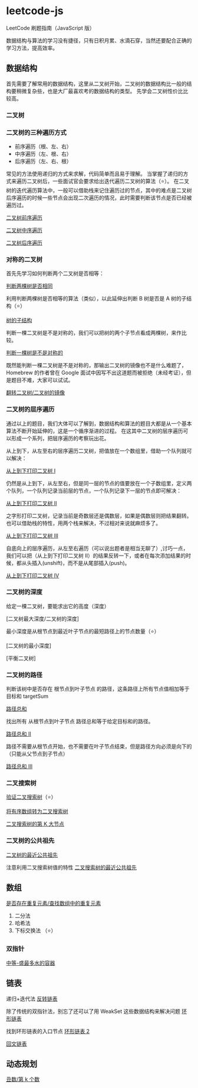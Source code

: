 # leetcode-js

LeetCode 刷题指南（JavaScript 版）

数据结构与算法的学习没有捷径，只有日积月累、水滴石穿，当然还要配合正确的学习方法，提高效率。

## 数据结构

首先需要了解常用的数据结构，这里从二叉树开始，二叉树的数据结构比一般的结构要稍微复杂些，也是大厂最喜欢考的数据结构的类型。
先学会二叉树性价比比较高。

### 二叉树

### 二叉树的三种遍历方式

- 前序遍历（根、左、右）
- 中序遍历（左、根、右）
- 后序遍历（左、右、根）

常见的方法使用递归的方式来求解，代码简单而且易于理解。
当掌握了递归的方式来遍历二叉树后，一些面试官会要求给出迭代遍历二叉树的算法（⭐️）。
在二叉树的迭代遍历算法中，一般可以借助栈来记住遍历过的节点，其中的难点是二叉树后序遍历的时候一些节点会出现二次遍历的情况，此时需要判断该节点是否已经被遍历过。

[二叉树前序遍历](https://github.com/zuckstar/leetcode-js/blob/main/%E6%A0%91%E4%B8%8E%E5%9B%BE/001%E4%BA%8C%E5%8F%89%E6%A0%91%E7%9A%84%E9%81%8D%E5%8E%86/%E4%B8%AD%E7%AD%89-%E4%BA%8C%E5%8F%89%E6%A0%91%E5%89%8D%E5%BA%8F%E9%81%8D%E5%8E%86.js)

[二叉树中序遍历](https://github.com/zuckstar/leetcode-js/blob/main/%E6%A0%91%E4%B8%8E%E5%9B%BE/001%E4%BA%8C%E5%8F%89%E6%A0%91%E7%9A%84%E9%81%8D%E5%8E%86/%E4%B8%AD%E7%AD%89-%E4%BA%8C%E5%8F%89%E6%A0%91%E7%9A%84%E4%B8%AD%E5%BA%8F%E9%81%8D%E5%8E%86.js)

[二叉树后序遍历](https://github.com/zuckstar/leetcode-js/blob/main/%E6%A0%91%E4%B8%8E%E5%9B%BE/001%E4%BA%8C%E5%8F%89%E6%A0%91%E7%9A%84%E9%81%8D%E5%8E%86/%E4%B8%AD%E7%AD%89-%E4%BA%8C%E5%8F%89%E6%A0%91%E5%90%8E%E5%BA%8F%E9%81%8D%E5%8E%86.js)

### 对称的二叉树

首先先学习如何判断两个二叉树是否相等：

[判断两棵树是否相同](https://github.com/zuckstar/leetcode-js/blob/main/%E6%A0%91%E4%B8%8E%E5%9B%BE/002%E5%AF%B9%E7%A7%B0%E7%9A%84%E4%BA%8C%E5%8F%89%E6%A0%91/%E7%AE%80%E5%8D%95-%E7%9B%B8%E5%90%8C%E7%9A%84%E6%A0%91.js)

利用判断两棵树是否相等的算法（类似），以此延伸出判断 B 树是否是 A 树的子结构（⭐️）

[树的子结构]()

判断一棵二叉树是不是对称的，我们可以把树的两个子节点看成两棵树，来作比较。

[判断一棵树是不是对称的](https://github.com/zuckstar/leetcode-js/blob/main/%E6%A0%91%E4%B8%8E%E5%9B%BE/002%E5%AF%B9%E7%A7%B0%E7%9A%84%E4%BA%8C%E5%8F%89%E6%A0%91/%E7%AE%80%E5%8D%95-%E5%AF%B9%E7%A7%B0%E4%BA%8C%E5%8F%89%E6%A0%91.js)

既然能判断一棵二叉树是不是对称的，那输出二叉树的镜像也不是什么难题了，Homebrew 的作者曾在 Google 面试中因写不出这道题而被拒绝（未经考证），但是题目不难，大家可以试试。

[翻转二叉树/二叉树的镜像](https://github.com/zuckstar/leetcode-js/blob/main/%E6%A0%91%E4%B8%8E%E5%9B%BE/002%E5%AF%B9%E7%A7%B0%E7%9A%84%E4%BA%8C%E5%8F%89%E6%A0%91/%E7%AE%80%E5%8D%95-%E7%BF%BB%E8%BD%AC%E4%BA%8C%E5%8F%89%E6%A0%91.js)

### 二叉树的层序遍历

通过以上的题目，我们大体可以了解到，数据结构和算法的题目大都是从一个基本算法不断开始延伸的，这是一个循序渐进的过程。
在这其中二叉树的层序遍历可以形成一个系列，把层序遍历的考察玩出花。

从上到下，从左至右的层序遍历二叉树，把值放在一个数组里，借助一个队列就可以解决：

[从上到下打印二叉树 I](https://github.com/zuckstar/leetcode-js/blob/main/%E6%A0%91%E4%B8%8E%E5%9B%BE/003%E4%BA%8C%E5%8F%89%E6%A0%91%E7%9A%84%E5%B1%82%E5%BA%8F%E9%81%8D%E5%8E%86/%E4%B8%AD%E7%AD%89-%E4%BB%8E%E4%B8%8A%E5%88%B0%E4%B8%8B%E6%89%93%E5%8D%B0%E4%BA%8C%E5%8F%89%E6%A0%911.js)

仍然是从上到下，从左至右，但是同一层的节点的值要放在一个子数组里，定义两个队列，一个队列记录当前层的节点，一个队列记录下一层的节点即可解决：

[从上到下打印二叉树 II](https://github.com/zuckstar/leetcode-js/blob/main/%E6%A0%91%E4%B8%8E%E5%9B%BE/003%E4%BA%8C%E5%8F%89%E6%A0%91%E7%9A%84%E5%B1%82%E5%BA%8F%E9%81%8D%E5%8E%86/%E4%B8%AD%E7%AD%89-%E4%BB%8E%E4%B8%8A%E5%88%B0%E4%B8%8B%E6%89%93%E5%8D%B0%E4%BA%8C%E5%8F%89%E6%A0%912.js)

之字形打印二叉树，记录当前是奇数层还是偶数层，如果是偶数层则把结果翻转。也可以借助栈的特性，用两个栈来解决，不过相对来说就麻烦多了。

[从上到下打印二叉树 III](https://github.com/zuckstar/leetcode-js/blob/main/%E6%A0%91%E4%B8%8E%E5%9B%BE/003%E4%BA%8C%E5%8F%89%E6%A0%91%E7%9A%84%E5%B1%82%E5%BA%8F%E9%81%8D%E5%8E%86/%E4%B8%AD%E7%AD%89-%E4%BB%8E%E4%B8%8A%E5%88%B0%E4%B8%8B%E6%89%93%E5%8D%B0%E4%BA%8C%E5%8F%89%E6%A0%913.js)

自底向上的层序遍历，从左至右遍历（可以说出题者是相当无聊了）,讨巧一点，我们可以把（从上到下打印二叉树 II）的结果反转一下，或者在每次添加结果的时候，都从头插入(unshift)，而不是从尾部插入(push)。

[从上到下打印二叉树 IV](https://github.com/zuckstar/leetcode-js/blob/main/%E6%A0%91%E4%B8%8E%E5%9B%BE/003%E4%BA%8C%E5%8F%89%E6%A0%91%E7%9A%84%E5%B1%82%E5%BA%8F%E9%81%8D%E5%8E%86/%E4%B8%AD%E7%AD%89-%E4%BB%8E%E4%B8%8A%E5%88%B0%E4%B8%8B%E6%89%93%E5%8D%B0%E4%BA%8C%E5%8F%89%E6%A0%914.js)

### 二叉树的深度

给定一棵二叉树，要能求出它的高度（深度）

[二叉树最大深度/二叉树的深度]

最小深度是从根节点到最近叶子节点的最短路径上的节点数量（⭐️）

[二叉树的最小深度]

[平衡二叉树]

### 二叉树的路径

判断该树中是否存在 根节点到叶子节点 的路径，这条路径上所有节点值相加等于目标和 targetSum

[路径总和]()

找出所有 从根节点到叶子节点 路径总和等于给定目标和的路径。

[路径总和 II]()

路径不需要从根节点开始，也不需要在叶子节点结束，但是路径方向必须是向下的（只能从父节点到子节点）

[路径总和 III]()

### 二叉搜索树

[验证二叉搜索树]()（⭐️）

[将有序数组转为二叉搜索树]()

[二叉搜索树的第 K 大节点]()

### 二叉树的公共祖先

[二叉树的最近公共祖先]()

注意利用二叉搜索树值的特性
[二叉搜索树的最近公共祖先]()

## 数组

[是否存在重复元素/查找数组中的重复元素]()

1. 二分法
2. 哈希法
3. 下标交换法 （⭐️）

### 双指针

[中等-盛最多水的容器]()

## 链表

递归+迭代法
[反转链表]()

除了传统的双指针法，别忘了还可以了用 WeakSet 这些数据结构来解决问题
[环形链表]()

找到环形链表的入口节点
[环形链表 2]()

[回文链表]()

## 动态规划

[丑数/第 k 个数]()
